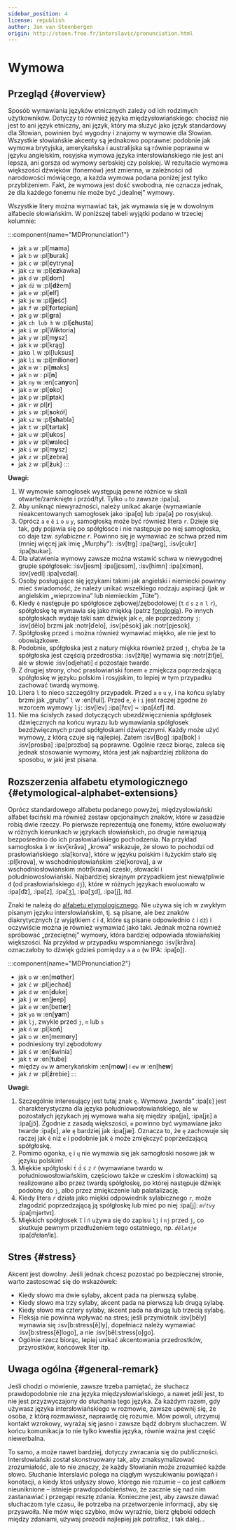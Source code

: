 ```yaml
---
sidebar_position: 4
license: republish
author: Jan van Steenbergen
origin: http://steen.free.fr/interslavic/pronunciation.html
---
```


# Wymowa

## Przegląd \{#overview}

Sposób wymawiania języków etnicznych zależy od ich rodzimych użytkowników. Dotyczy to również języka międzysłowiańskiego: chociaż nie jest to ani język etniczny, ani język, który ma służyć jako język standardowy dla Słowian, powinien być wygodny i znajomy w wymowie dla Słowian. Wszystkie słowiańskie akcenty są jednakowo poprawne: podobnie jak wymowa brytyjska, amerykańska i australijska są równie poprawne w języku angielskim, rosyjska wymowa języka intersłowiańskiego nie jest ani lepsza, ani gorsza od wymowy serbskiej czy polskiej. W rezultacie wymowa większości dźwięków (fonemów) jest zmienna, w zależności od narodowości mówiącego, a każda wymowa podana poniżej jest tylko przybliżeniem. Fakt, że wymowa jest dość swobodna, nie oznacza jednak, że dla każdego fonemu nie może być „idealnej” wymowy.

Wszystkie litery można wymawiać tak, jak wymawia się je w dowolnym alfabecie słowiańskim. W poniższej tabeli wyjątki podano w trzeciej kolumnie:

:::component{name="MDPronunciation1"}
- jak `a` w :pl[m**a**ma]
- jak `b` w :pl[**b**urak]
- jak `c` w :pl[**c**ytryna]
- jak `cz` w :pl[**cz**kawka]
- jak `d` w :pl[**d**om]
- jak `dż` w :pl[**dż**em]
- jak `e` w :pl[**e**lf]
- jak `je` w :pl[**je**ść]
- jak `f` w :pl[**f**ortepian]
- jak `g` w :pl[**g**ra]
- jak `ch lub h` w :pl[**ch**usta]
- jak `i` w :pl[W**i**ktoria]
- jak `y` w :pl[m**y**sz]
- jak `k` w :pl[krąg]
- jako `l` w :pl[luksus]
- jak `li` w :pl[mi**li**oner]
- jak `m` w : pl[**m**aks]
- jak `n` w : pl[**n**]
- jak `ny` w :en[ca**ny**on]
- jak `o` w :pl[**o**ko]
- jak `p` w :pl[**p**tak]
- jak `r` w pl[**r**]
- jak `s` w :pl[**s**okół]
- jak `sz` w :pl[**sh**abla]
- jak `t` w :pl[**t**artak]
- jak `u` w :pl[**u**kos]
- jak `v` w :pl[**w**alec]
- jak `i` w :pl[m**y**sz]
- jak `z` w :pl[**z**ebra]
- jak `ż` w :pl[**ż**uk]
:::

**Uwagi:**

1. W wymowie samogłosek występują pewne różnice w skali otwarte/zamknięte i przód/tył. Tylko `u` to zawsze :ipa[u].
2. Aby uniknąć niewyraźności, należy unikać akanje (wymawianie nieakcentowanych samogłosek jako :ipa[ɑ] lub :ipa[ə] po rosyjsku).
3. Oprócz `a` `e` `ě` `i` `o` `u` `y`,  samogłoską może być również litera `r`. Dzieje się tak, gdy pojawia się po spółgłosce i nie następuje po niej samogłoska, co daje tzw. _sylabiczne r_. Powinno się je wymawiać ze schwa przed nim (mniej więcej jak imię „Murphy”): :isv[trg] :ipa[tərg], :isv[cukr] :ipa[ʦukər].
4. Dla ułatwienia wymowy zawsze można wstawić schwa w niewygodnej grupie spółgłosek: :isv[jesm] :ipa[jɛsǝm], :isv[himn] :ipa[ximǝn], :isv[vedl] :ipa[vɛdǝl].
5. Osoby posługujące się językami takimi jak angielski i niemiecki powinny mieć świadomość, że należy unikać wszelkiego rodzaju aspiracji (jak w angielskim „wieprzowina” lub niemieckim „Tüte”).
6. Kiedy `ě` następuje po spółgłosce zębowej/zębodołowej (`t` `d` `s` `z` `n` `l` `r`), spółgłoskę tę wymawia się jako miękką (patrz [fonologia][1]). Po innych spółgłoskach wydaje taki sam dźwięk jak `e`, ale poprzedzony `j`: :isv[dělo] brzmi jak :notr[ďelo], :isv[pěsok]  jak :notr[pjesok].
7. Spółgłoskę przed `i` można również wymawiać miękko, ale nie jest to obowiązkowe.
8. Podobnie, spółgłoska jest z natury miękka również przed `j`, chyba że ta spółgłoska jest częścią przedrostka: :isv[žitje] wymawia się :notr[žiťje], ale w słowie :isv[odjehati] `d` pozostaje twarde.
9. Z drugiej strony, choć prasłowiański fonem `e` zmiękcza poprzedzającą spółgłoskę w języku polskim i rosyjskim, to lepiej w tym przypadku zachować twardą wymowę.
10. Litera `l` to nieco szczególny przypadek. Przed `a` `o` `u` `y`,  i na końcu sylaby brzmi jak „gruby” `l` w :en[full]. Przed `e`, `ě`  i `i` jest raczej zgodne ze wzorcem wymowy `lj`: :isv[lev] :ipa[lʲɛv]  \~ :ipa[ʎɛf] itd.
11. Nie ma ścisłych zasad dotyczących ubezdźwięcznienia spółgłosek dźwięcznych na końcu wyrazu lub wymawiania spółgłosek bezdźwięcznych przed spółgłoskami dźwięcznymi. Każdy może użyć wymowy, z którą czuje się najlepiej. Zatem :isv[Bog] :ipa[bɔk]  i :isv[prosba] :ipa[prɔzbɑ]  są poprawne. Ogólnie rzecz biorąc, zaleca się jednak stosowanie wymowy, która jest jak najbardziej zbliżona do sposobu, w jaki jest pisana.

## Rozszerzenia alfabetu etymologicznego \{#etymological-alphabet-extensions}

Oprócz standardowego alfabetu podanego powyżej, międzysłowiański alfabet łaciński ma również zestaw opcjonalnych znaków, które w zasadzie robią dwie rzeczy. Po pierwsze reprezentują one fonemy, które ewoluowały w różnych kierunkach w językach słowiańskich, po drugie nawiązują bezpośrednio do ich prasłowiańskiego pochodzenia. Na przykład samogłoska `å` w :isv[kråva] „krowa” wskazuje, że słowo to pochodzi od prasłowiańskiego :sla[korva], które w języku polskim i łużyckim stało się :pl[krova], w wschodniosłowiańskim :zle[korova], a w wschodniosłowiańskim :notr[krava] czeski, słowacki i południowosłowiański. Najbardziej skrajnym przypadkiem jest niewątpliwie `đ` (od prasłowiańskiego `dj`), które w różnych językach ewoluowało w :ipa[d͡z], :ipa[z], :ipa[ʒ], :ipa[ʒd], :ipa[j],  itd.

Znaki te należą do [alfabetu etymologicznego][2]. Nie używa się ich w zwykłym pisanym języku intersłowiańskim, tj. są pisane, ale bez znaków diakrytycznych (z wyjątkiem `ć` i `đ`, które są pisane odpowiednio `č` i `dž`) i oczywiście można je również wymawiać jako taki. Jednak można również spróbować „przeciętnej” wymowy, która bardziej odpowiada słowiańskiej większości. Na przykład w przypadku wspomnianego :isv[kråva] oznaczałoby to dźwięk gdzieś pomiędzy `a` a `o` (w IPA: :ipa[ɒ]).

:::component{name="MDPronunciation2"}
- jak `o` w :en[m**o**ther]
- jak `ć` w :pl[jecha**ć**]
- jak `d` w :en[**d**uke]
- jak `j` w :en[**j**eep]
- jak `e` w :en[bett**e**r]
- jak `ya` w :en[**ya**m]
- jak `lj`, zwykle przed `j`, `n`  lub `s`
- jak `ń` w :pl[ko**ń**]
- jak `o` w :en[mem**o**ry]
- podniesiony tryl zębodołowy
- jak `ś` w :en[**ś**winia]
- jak `t` w :en[**t**ube]
- między `ow` w amerykańskim :en[m**ow**] i `ew` w :en[h**ew**]  
- jak `ź` w :pl[**ź**rebie]
:::

**Uwagi:**

1. Szczególnie interesujący jest tutaj znak `ę`. Wymowa „twarda” :ipa[ɛ] jest charakterystyczna dla języka południowosłowiańskiego, ale w pozostałych językach jej wymowa waha się między :ipa[ja], :ipa[jɛ]  a :ipa[jɔ̃]. Zgodnie z zasadą większości, `e` powinno być wymawiane jako twarde :ipa[ɛ], ale `ę` bardziej jak :ipa[jæ]. Oznacza to, że `ę` zachowuje się raczej jak `ě` niż `e` i podobnie jak `ě` może zmiękczyć poprzedzającą spółgłoskę.
2. Pomimo ogonka, `ę` i `ų` nie wymawia się jak samogłoski nosowe jak w języku polskim!
3. Miękkie spółgłoski `t́` `d́` `ś` `ź` `ŕ`  (wymawiane twardo w południowosłowiańskim, częściowo także w czeskim i słowackim) są realizowane albo przez twardą spółgłoskę, po której następuje dźwięk podobny do `j`, albo przez zmiękczenie lub palatalizację.
4. Kiedy litera `ŕ` działa jako miękki odpowiednik sylabicznego `r`, może złagodzić poprzedzającą ją spółgłoskę lub mieć po niej :ipa[j]: _`mŕtvy`_ :ipa[mjǝrtvɪ].
5. Miękkich spółgłosek `ľ` i `ń` używa się do zapisu `lj` i `nj` przed `j`, co skutkuje pewnym przedłużeniem tego ostatniego, np. _`dělańje`_ :ipa[dʲɛɫanʲĭɛ].

## Stres \{#stress}

Akcent jest dowolny. Jeśli jednak chcesz pozostać po bezpiecznej stronie, warto zastosować się do wskazówek:

- Kiedy słowo ma dwie sylaby, akcent pada na pierwszą sylabę.
- Kiedy słowo ma trzy sylaby, akcent pada na pierwszą lub drugą sylabę.
- Kiedy słowo ma cztery sylaby, akcent pada na drugą lub trzecią sylabę.
- Fleksja nie powinna wpływać na stres; jeśli przymiotnik :isv[běly] wymawia się :isv[b:stress[ě]ly], dopełniacz należy wymawiać :isv[b:stress[ě]logo], a nie :isv[běl:stress[o]go].
- Ogólnie rzecz biorąc, lepiej unikać akcentowania przedrostków, przyrostków, końcówek liter itp.

## Uwaga ogólna \{#general-remark}

Jeśli chodzi o mówienie, zawsze trzeba pamiętać, że słuchacz prawdopodobnie nie zna języka międzysłowiańskiego, a nawet jeśli jest, to nie jest przyzwyczajony do słuchania tego języka. Za każdym razem, gdy używasz języka intersłowiańskiego w rozmowie, zawsze upewnij się, że osoba, z którą rozmawiasz, naprawdę cię rozumie. Mów powoli, utrzymuj kontakt wzrokowy, wyrażaj się jasno i zawsze bądź dobrym słuchaczem. W końcu komunikacja to nie tylko kwestia języka, równie ważna jest część niewerbalna.

To samo, a może nawet bardziej, dotyczy zwracania się do publiczności. Intersłowiański został skonstruowany tak, aby zmaksymalizować zrozumiałość, ale to nie znaczy, że każdy Słowianin może zrozumieć każde słowo. Słuchanie Interslavic polega na ciągłym wyszukiwaniu powiązań i konotacji, a kiedy ktoś usłyszy słowo, którego nie rozumie – co jest całkiem nieuniknione – istnieje prawdopodobieństwo, że zacznie się nad nim zastanawiać i przegapi resztę zdania. Konieczne jest, aby zawsze dawać słuchaczom tyle czasu, ile potrzeba na przetworzenie informacji, aby się przyswoiła. Nie mów więc szybko, mów wyraźnie, bierz głęboki oddech między zdaniami, używaj prozodii najlepiej jak potrafisz, i tak dalej...

[1]: ./phonology.md#hard_and_soft

[2]: orthography.md#etymological_alphabet
